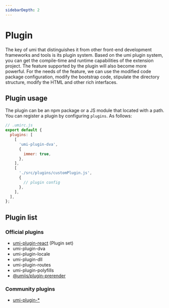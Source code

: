 ```yaml
---
sidebarDepth: 2
---
```


# Plugin

The key of umi that distinguishes it from other front-end development frameworks and tools is its plugin system. Based on the umi plugin system, you can get the compile-time and runtime capabilities of the extension project. The feature supported by the plugin will also become more powerful. For the needs of the feature, we can use the modified code package configuration, modify the bootstrap code, stipulate the directory structure, modify the HTML and other rich interfaces.

## Plugin usage

The plugin can be an npm package or a JS module that located with a path. You can register a plugin by configuring `plugins`. As follows:

```js
// .umirc.js
export default {
  plugins: [
    [
      'umi-plugin-dva',
      {
        immer: true,
      },
    ],
    [
      './src/plugins/customPlugin.js',
      {
        // plugin config
      },
    ],
  ],
};
```

## Plugin list

### Official plugins

- [umi-plugin-react](/plugin/umi-plugin-react.html) (Plugin set)
- umi-plugin-dva
- umi-plugin-locale
- umi-plugin-dll
- umi-plugin-routes
- umi-plugin-polyfills
- [@umijs/plugin-prerender](/plugin/umi-plugin-prerender.html)

### Community plugins

- [umi-plugin-\*](https://www.npmjs.com/search?q=umi-plugin-)
